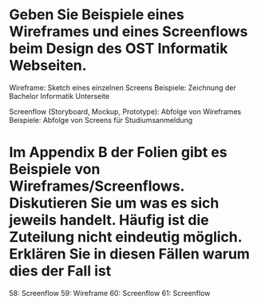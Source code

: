 # Geben Sie Beispiele eines Wireframes und eines Screenflows beim Design des OST Informatik Webseiten.
Wireframe: Sketch eines einzelnen Screens
Beispiele: Zeichnung der Bachelor Informatik Unterseite

Screenflow (Storyboard, Mockup, Prototype): Abfolge von Wireframes
Beispiele: Abfolge von Screens für Studiumsanmeldung

# Im Appendix B der Folien gibt es Beispiele von Wireframes/Screenflows. Diskutieren Sie um was es sich jeweils handelt. Häufig ist die Zuteilung nicht eindeutig möglich. Erklären Sie in diesen Fällen warum dies der Fall ist
58: Screenflow
59: Wireframe
60: Screenflow
61: Screenflow